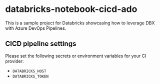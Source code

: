 # databricks-notebook-cicd-ado

This is a sample project for Databricks showcasing how to leverage DBX with Azure DevOps Pipelines.


## CICD pipeline settings

Please set the following secrets or environment variables for your CI provider:
- `DATABRICKS_HOST`
- `DATABRICKS_TOKEN`